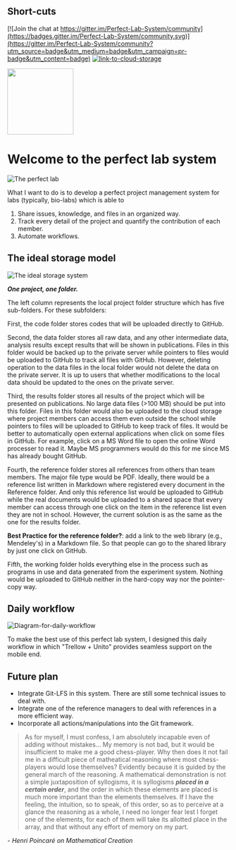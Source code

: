 ## Short-cuts 

[![Join the chat at https://gitter.im/Perfect-Lab-System/community](https://badges.gitter.im/Perfect-Lab-System/community.svg)](https://gitter.im/Perfect-Lab-System/community?utm_source=badge&utm_medium=badge&utm_campaign=pr-badge&utm_content=badge)
[![link-to-cloud-storage](https://img.shields.io/badge/Cloud-Storage-yellow.svg)](https://www.google.com/drive/)


[<img src="https://github.com/young24/Perfect-Lab-System/blob/master/System/Images/check-wiki-QR-code.png" width="150">](https://github.com/young24/Perfect-Lab-System/wiki)

# Welcome to the perfect lab system
![The perfect lab](https://github.com/young24/Perfect-Lab-System/blob/master/System/Images/diagram-for-the-perfect-lab-system.jpg)

What I want to do is to develop a perfect project management system for labs (typically, bio-labs) which is able to 
1. Share issues, knowledge, and files in an organized way.
2. Track every detail of the project and quantify the contribution of each member.
3. Automate workflows.

## The ideal storage model
![The ideal storage system](https://github.com/young24/Perfect-Lab-System/blob/master/System/Images/Diagram-for-system.jpg)

_**One project, one folder.**_

The left column represents the local project folder structure which has five sub-folders. For these subfolders:

First, the code folder stores codes that will be uploaded directly to GitHub.

Second, the data folder stores all raw data, and any other intermediate data, analysis results except results that will be shown in publications. Files in this folder would be backed up to the private server while pointers to files would be uploaded to GitHub to track all files with GitHub. However, deleting operation to the data files in the local folder would not delete the data on the private server. It is up to users that whether modifications to the local data should be updated to the ones on the private server.

Third, the results folder stores all results of the project which will be presented on publications. No large data files (>100 MB) should be put into this folder. Files in this folder would also be uploaded to the cloud storage where project members can access them even outside the school while pointers to files will be uploaded to GitHub to keep track of files. It would be better to automatically open external applications when click on some files in GitHub. For example, click on a MS Word file to open the online Word processer to read it. Maybe MS programmers would do this for me since MS has already bought GitHub.

Fourth, the reference folder stores all references from others than team members. The major file type would be PDF. Ideally, there would be a reference list written in Markdown where registered every document in the Reference folder. And only this reference list would be uploaded to GitHub while the real documents would be uploaded to a shared space that every member can access through one click on the item in the reference list even they are not in school. However, the current solution is as the same as the one for the results folder.

**Best Practice for the reference folder?**: add a link to the web library (e.g., Mendeley's) in a Markdown file. So that people can go to the shared library by just one click on GitHub.

Fifth, the working folder holds everything else in the process such as programs in use and data generated from the experiment system. Nothing would be uploaded to GitHub neither in the hard-copy way nor the pointer-copy way.

## Daily workflow
![Diagram-for-daily-workflow](https://github.com/young24/Perfect-Lab-System/blob/master/System/Images/Diagram-for-daily-workflow.jpg)

To make the best use of this perfect lab system, I designed this daily workflow in which "Trellow + Unito" provides seamless support on the mobile end. 

## Future plan
- Integrate Git-LFS in this system. There are still some technical issues to deal with. 
- Integrate one of the reference managers to deal with references in a more efficient way.
- Incorporate all actions/manipulations into the Git framework.



> As for myself, I must confess, I am absolutely incapable even of adding without mistakes... My memory is not bad, but it would be insufficient to make me a good chess-player. Why then does it not fail me in a difficult piece of matheatical reasoning where most chess-players would lose themselves? Evidently because it is guided by the general march of the reasoning. A mathematical demonstration is not a simple juxtaposition of syllogisms, it is syllogisms **_placed in a certain order_**, and the order in which these elements are placed is much more important than the elements themselves. If I have the feeling, the intuition, so to speak, of this order, so as to perceive at a glance the reasoning as a whole, I need no longer fear lest I forget one of the elements, for each of them will take its allotted place in the array, and that without any effort of memory on my part.

_- Henri Poincaré on Mathematical Creation_




